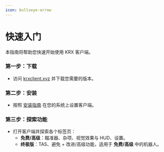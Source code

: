 ```yaml
---
icon: bullseye-arrow
---
```


# 快速入门

本指南将帮助您快速开始使用 KRX 客户端。

### 第一步：下载
- 访问 [krxclient.xyz](https://krxclient.xyz) 并下载您需要的版本。

### 第二步：安装
- 按照 [安装指南](installation.md) 在您的系统上设置客户端。

### 第三步：探索功能
- 打开客户端并探索各个标签页：
  - **免费/高级**：瞄准器、杂项、视觉效果与 HUD、设置。
  - **终极版**：TAS、避免 + 改进/高级功能，适用于 **免费/高级** 中的机器人。

